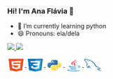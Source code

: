 ### Hi! I'm Ana Flávia 🌻

- 🌱 I’m currently learning python
- 😄 Pronouns: ela/dela

<div>
  <a href="https://github.com/pierrout">
  <img height="170em" src="https://github-readme-stats.vercel.app/api?username=pierrout&show_icons=true&theme=dracula&include_all_commits=true&count_private=true"/>
  <img height="170em" src="https://github-readme-stats.vercel.app/api/top-langs/?username=pierrout&layout=compact&langs_count=7&theme=dracula"/>
</div>

  <div style="display: inline_block"><br>
    
  <img align="center" alt="Ana-HTML" height="30" width="40" src="https://raw.githubusercontent.com/devicons/devicon/master/icons/html5/html5-original.svg">
  <img align="center" alt="Ana-CSS" height="30" width="40" src="https://raw.githubusercontent.com/devicons/devicon/master/icons/css3/css3-original.svg">
  <img align="center" alt="Ana-Python" height="30" width="40" src="https://raw.githubusercontent.com/devicons/devicon/master/icons/python/python-original.svg">
  <img align="center" alt="Ana-Java" height="30" width="40" src="https://raw.githubusercontent.com/devicons/devicon/master/icons/java/java-original.svg">
  <img align="center" alt="Ana-Mysql" height="30" width="40" src="https://raw.githubusercontent.com/devicons/devicon/master/icons/mysql/mysql-original.svg">
    


    
</div>

